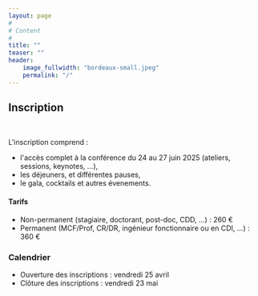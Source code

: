 ```yaml
---
layout: page
#
# Content
#
title: ""
teaser: ""
header:
    image_fullwidth: "bordeaux-small.jpeg"
    permalink: "/"
---
```



## Inscription

<br>

L'inscription comprend :
  * l'accès complet à la conférence du 24 au 27 juin 2025 (ateliers, sessions, keynotes, ...),
  * les déjeuners, et différentes pauses,
  * le gala, cocktails et autres évenements.


#### Tarifs

* Non-permanent (stagiaire, doctorant, post-doc, CDD, ...) : 260 €
* Permanent (MCF/Prof, CR/DR, ingénieur fonctionnaire ou en CDI, ...) : 360 €



### Calendrier

* Ouverture des inscriptions : vendredi 25 avril
* Clôture des inscriptions : vendredi 23 mai

<!--Le paiement est possible par carte bancaire.-->


<!--* [Nouvelle inscription](/inscription/nouvelle)-->
<!--* [Gérer mon inscription](/inscription/gestion)-->

